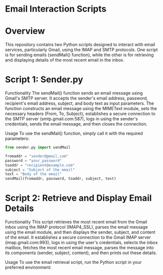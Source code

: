 # Email Interaction Scripts
# Overview
This repository contains two Python scripts designed to interact with email services, particularly Gmail, using the IMAP and SMTP protocols. One script is for sending emails (sendMail() function), while the other is for retrieving and displaying details of the most recent email in the inbox.

# Script 1: Sender.py
Functionality
The sendMail() function sends an email message using Gmail's SMTP server. It accepts the sender's email address, password, recipient's email address, subject, and body text as input parameters. The function constructs an email message using the MIMEText module, sets the necessary headers (From, To, Subject), establishes a secure connection to the SMTP server (smtp.gmail.com:587), logs in using the sender's credentials, sends the email message, and then closes the connection.

Usage
To use the sendMail() function, simply call it with the required parameters:
```python
from sender.py import sendMail

fromaddr = "sender@gmail.com"
password = "your_password"
toaddr = "recipient@example.com"
subject = "Subject of the email"
text = "Body of the email"
sendMail(fromaddr, password, toaddr, subject, text)
```
# Script 2: Retrieve and Display Email Details
Functionality
This script retrieves the most recent email from the Gmail inbox using the IMAP protocol (IMAP4_SSL), parses the email message using the email module, and then displays the sender, subject, and content of the email. It establishes a secure connection to the Gmail IMAP server (imap.gmail.com:993), logs in using the user's credentials, selects the inbox mailbox, fetches the most recent email message, parses the message into its components (sender, subject, content), and then prints out these details.

Usage
To use the email retrieval script, run the Python script in your preferred environment:
